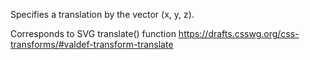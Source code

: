 Specifies a translation by the vector (x, y, z).

Corresponds to SVG translate() function
https://drafts.csswg.org/css-transforms/#valdef-transform-translate